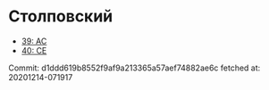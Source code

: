 # Столповский
- [39: AC](39.md)
- [40: CE](40.md)

Commit: d1ddd619b8552f9af9a213365a57aef74882ae6c
 fetched at: 20201214-071917
